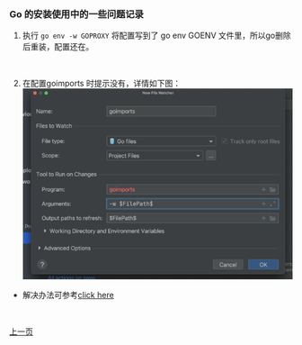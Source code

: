 ### Go 的安装使用中的一些问题记录

1. 执行 ``` go env -w GOPROXY ``` 将配置写到了 go env GOENV 文件里，所以go删除后重装，配置还在。  
<br>

2. 在配置goimports 时提示没有，详情如下图：
![alt 属性文本](./resource/1/1.1-0.jpeg)
* 解决办法可参考[click here](http://studygolang.com/articles/30933)


<br/>

[上一页](./README.md)